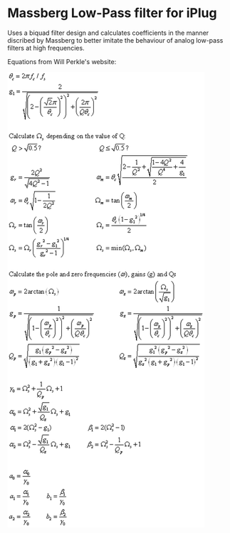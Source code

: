 
# Massberg Low-Pass filter for iPlug  


Uses a biquad filter design and calculates coefficients in the manner discribed by Massberg to better imitate the behaviour of analog low-pass filters at high frequencies. 

Equations from Will Perkle's website:

![Massberg Coefficients](https://github.com/larzeitlin/MassbergLPF/blob/master/MassbergCorrection.jpg?raw=true)